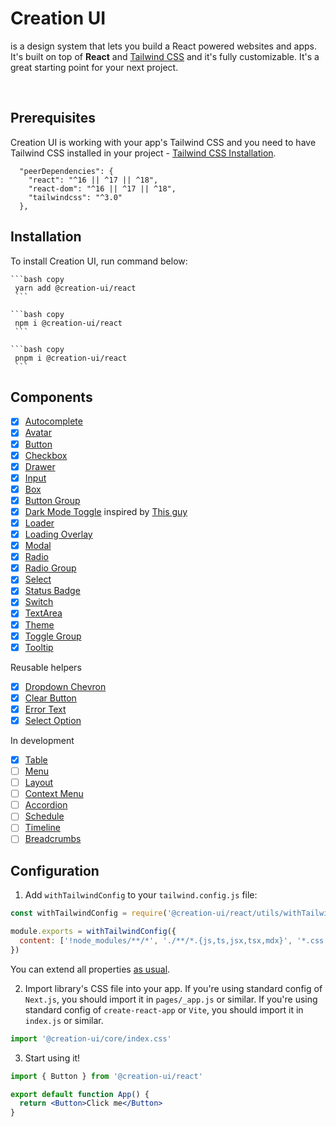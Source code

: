 # Creation UI

is a design system that lets you build a React powered websites
and apps. It's built on top of <b>React</b> and [Tailwind CSS](https://tailwindcss.com)
and it's fully customizable. It's a great starting point for your next project.

<br />

## Prerequisites

Creation UI is working with your app's Tailwind CSS and you need to have Tailwind CSS installed in your project - [Tailwind CSS Installation](https://tailwindcss.com/docs/installation/using-postcss).

```
  "peerDependencies": {
    "react": "^16 || ^17 || ^18",
    "react-dom": "^16 || ^17 || ^18",
    "tailwindcss": "^3.0"
  },
```

## Installation

To install Creation UI, run command below:

    ```bash copy
     yarn add @creation-ui/react
     ```

    ```bash copy
     npm i @creation-ui/react
     ```

    ```bash copy
     pnpm i @creation-ui/react
     ```

## Components

- [x] [Autocomplete](/docs/components/autocomplete)
- [x] [Avatar](/docs/components/avatar)
- [x] [Button](/docs/components/button)
- [x] [Checkbox](/docs/components/checkbox)
- [x] [Drawer](/docs/components/drawer)
- [x] [Input](/docs/components/input)
- [x] [Box](/docs/components/box)
- [x] [Button Group](/docs/components/button-group)
- [x] [Dark Mode Toggle](/docs/components/dark-mode-toggle) inspired by [This guy](https://chakra-ui.com/)
- [x] [Loader](/docs/components/loader)
- [x] [Loading Overlay](/docs/components/loading-overlay)
- [x] [Modal](/docs/components/modal)
- [x] [Radio](/docs/components/radio)
- [x] [Radio Group](/docs/components/radioGroup)
- [x] [Select](/docs/components/select)
- [x] [Status Badge](/docs/components/statusBadge)
- [x] [Switch](/docs/components/switch)
- [x] [TextArea](/docs/components/textarea)
- [x] [Theme](/docs/components/theme)
- [x] [Toggle Group](/docs/components/toggle-group)
- [x] [Tooltip](/docs/components/tooltip)

Reusable helpers

- [x] [Dropdown Chevron](/docs/components/autocomplete)
- [x] [Clear Button](/docs/components/autocomplete)
- [x] [Error Text](/docs/components/autocomplete)
- [x] [Select Option](/docs/components/SelectOption)

In development

- [x] [Table](/docs/components/Table)
- [ ] [Menu](/docs/components/Menu)
- [ ] [Layout](/docs/components/Layout)
- [ ] [Context Menu](/docs/components/context-menu)
- [ ] [Accordion](/docs/components/Accordion)
- [ ] [Schedule](/docs/components/schedule)
- [ ] [Timeline](/docs/components/timeline)
- [ ] [Breadcrumbs](/docs/components/breadcrumbs)

## Configuration

1. Add `withTailwindConfig` to your `tailwind.config.js` file:

```js copy
const withTailwindConfig = require('@creation-ui/react/utils/withTailwindConfig')

module.exports = withTailwindConfig({
  content: ['!node_modules/**/*', './**/*.{js,ts,jsx,tsx,mdx}', '*.css'],
})
```

You can extend all properties [as usual](https://tailwindcss.com/docs/configuration).

2. Import library's CSS file into your app.
   If you're using standard config of `Next.js`, you should import it in `pages/_app.js` or similar.
   If you're using standard config of `create-react-app` or `Vite`, you should import it in `index.js` or similar.

```js copy
import '@creation-ui/core/index.css'
```

3. Start using it!

```jsx copy
import { Button } from '@creation-ui/react'

export default function App() {
  return <Button>Click me</Button>
}
```
